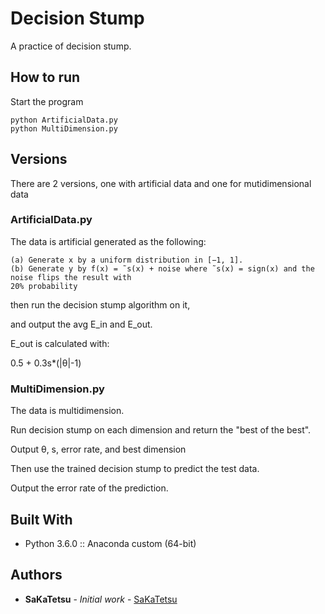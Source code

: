 # Decision Stump
A practice of decision stump.

## How to run

Start the program
```
python ArtificialData.py
python MultiDimension.py
```

## Versions

There are 2 versions, one with artificial data and one for mutidimensional data

### ArtificialData.py

The data is artificial generated as the following:
```
(a) Generate x by a uniform distribution in [−1, 1].
(b) Generate y by f(x) = ˜s(x) + noise where ˜s(x) = sign(x) and the noise flips the result with
20% probability
```

then run the decision stump algorithm on it, 

and output the avg E_in and E_out.

E_out is calculated with: 

0.5 + 0.3s*(|&#952;|-1)

### MultiDimension.py

The data is multidimension.

Run decision stump on each dimension and return the "best of the best".

Output &#952;, s, error rate, and best dimension

Then use the trained decision stump to predict the test data.

Output the error rate of the prediction.

## Built With

* Python 3.6.0 :: Anaconda custom (64-bit)

## Authors

* **SaKaTetsu** - *Initial work* - [SaKaTetsu](https://github.com/SaKaTetsu)
